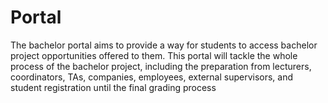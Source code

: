 # Portal
The bachelor portal aims to provide a way for students to access bachelor project opportunities offered to them. This portal will tackle the whole process of the bachelor project, including the preparation from lecturers, coordinators, TAs, companies, employees, external supervisors, and student registration until the final grading process
